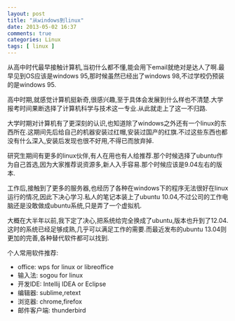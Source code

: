 ```yaml
---
layout: post
title: "从windows到linux"
date: 2013-05-02 16:37
comments: true
categories: Linux
tags: [ linux ]
---
```

从高中时代最早接触计算机,当初什么都不懂,能会用下email就绝对是达人了啊.最早见到OS应该是windows 95,那时候虽然已经出了windows 98,不过学校仍预装的是windows 95.   

高中时期,就感觉计算机挺新奇,很感兴趣,至于具体会发展到什么样也不清楚.大学报考时间果断选择了计算机科学与技术这一专业.从此就走上了这一不归路.    

大学时期对计算机有了更深刻的认识,也知道除了windows之外还有一个linux的东西所在.这期间先后给自己的机器安装过红帽,安装过国产的红旗.不过这些东西也都没有什么深入,安装后发现也很不好用,不得已而放弃掉.    

研究生期间有更多的linux伙伴,有人在用也有人给推荐.那个时候选择了ubuntu作为自己首选,因为大家推荐说资源多,新人入手容易.那个时候应该是9.04左右的版本.    

工作后,接触到了更多的服务器,也经历了各种在windows下的程序无法很好在linux运行的情况,因此下决心学习.私人的笔记本装上了ubuntu 10.04,不过公司的工作电脑还是没敢做成ubuntu系统,只是弄了一个虚拟机.    

大概在大半年以前,我下定了决心,把系统给完全换成了ubuntu,版本也升到了12.04.这时的系统已经足够成熟,几乎可以满足工作的需要.而最近发布的ubuntu 13.04则更加的完善,各种替代软件都可以找到.

个人常用软件推荐:   

* office: wps for linux  or libreoffice
* 输入法:  sogou for linux
* 开发IDE: Intellij IDEA or Eclipse
* 编辑器: sublime,retext
* 浏览器: chrome,firefox
* 邮件客户端: thunderbird